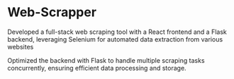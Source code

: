 # Web-Scrapper
Developed a full-stack web scraping tool with a React frontend and a Flask backend, leveraging
 Selenium for automated data extraction from various websites

  Optimized the backend with Flask to handle multiple scraping tasks concurrently, ensuring efficient
 data processing and storage.
